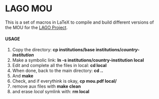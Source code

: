 # LAGO MOU #

This is a set of macros in LaTeX to compile and build different versions of the MOU for the [LAGO Project](http://lagoproject.org/ "Visit us").

#### USAGE ####

1. Copy the directory: **cp institutions/base institutions/___country-institution___**
2. Make a symbolic link: **ln -s institutions/country-institution local**
3. Edit and complete all the files in local: **cd local**
4. When done, back to the main directory: **cd ..**
5. And **make**
6. Check, and if everythink is okay, **cp mou.pdf local/**
7. remove aux files with **make clean**
8. and erase *local* symlink with: **rm local**
